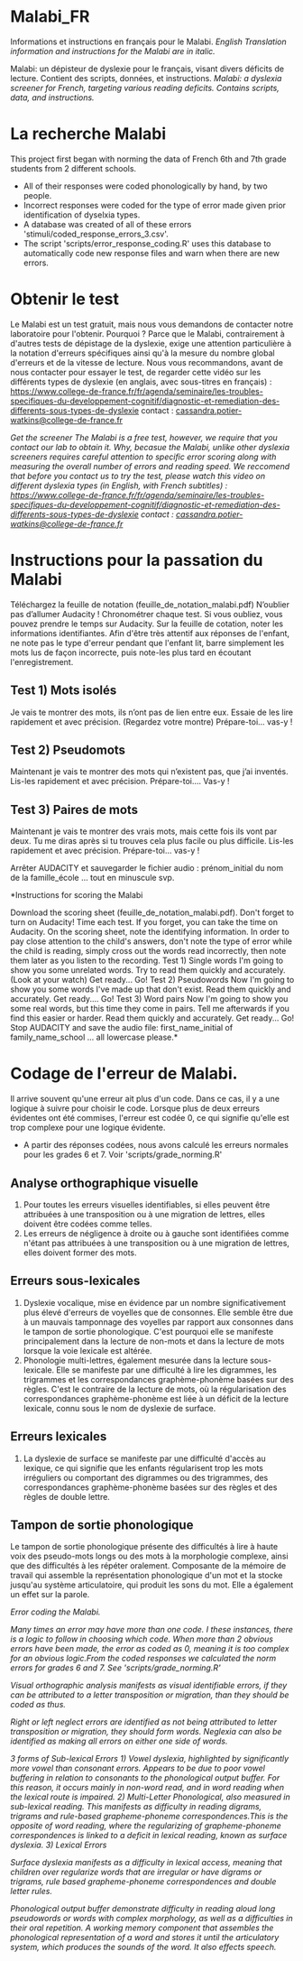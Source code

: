 # Malabi_FR
Informations et instructions en français pour le Malabi. 
*English Translation information and instructions for the Malabi are in italic.*

Malabi: un dépisteur de dyslexie pour le français, visant divers déficits de lecture. Contient des scripts, données, et instructions.
*Malabi: a dyslexia screener for French, targeting various reading deficits. Contains scripts, data, and instructions.*

# La recherche Malabi
This project first began with norming the data of French 6th and 7th grade students from 2 different schools.
- All of their responses were coded phonologically by hand, by two people. 
- Incorrect responses were coded for the type of error made given prior identification of dyselxia types.
- A database was created of all of these errors 'stimuli/coded_response_errors_3.csv'.
- The script 'scripts/error_response_coding.R' uses this database to automatically code new response files and warn when there are new errors.

# Obtenir le test
Le Malabi est un test gratuit, mais nous vous demandons de contacter notre laboratoire pour l'obtenir. Pourquoi ? Parce que le Malabi, contrairement à d'autres tests de dépistage de la dyslexie, exige une attention particulière à la notation d'erreurs spécifiques ainsi qu'à la mesure du nombre global d'erreurs et de la vitesse de lecture. Nous vous recommandons, avant de nous contacter pour essayer le test, de regarder cette vidéo sur les différents types de dyslexie (en anglais, avec sous-titres en français) : https://www.college-de-france.fr/fr/agenda/seminaire/les-troubles-specifiques-du-developpement-cognitif/diagnostic-et-remediation-des-differents-sous-types-de-dyslexie
contact : cassandra.potier-watkins@college-de-france.fr

*Get the screener*
*The Malabi is a free test, however, we require that you contact our lab to obtain it. Why, becasue the Malabi, unlike other dyslexia screeners requires careful attention to specific error scoring along with measuring the overall number of errors and reading speed. We reccomend that before you contact us to try the test, please watch this video on different dyslexia types (in English, with French subtitles) : https://www.college-de-france.fr/fr/agenda/seminaire/les-troubles-specifiques-du-developpement-cognitif/diagnostic-et-remediation-des-differents-sous-types-de-dyslexie
contact : cassandra.potier-watkins@college-de-france.fr*

# Instructions pour la passation du Malabi
Téléchargez la feuille de notation (feuille_de_notation_malabi.pdf)
N’oublier pas d’allumer Audacity ! Chronométrer chaque test. Si vous oubliez, vous pouvez prendre le temps sur Audacity. Sur la feuille de cotation, noter les informations identifiantes. Afin d'être très attentif aux réponses de l'enfant, ne note pas le type d'erreur pendant que l'enfant lit, barre simplement les mots lus de façon incorrecte, puis note-les plus tard en écoutant l'enregistrement.
## Test 1) Mots isolés 
Je vais te montrer des mots, ils n’ont pas de lien entre eux. Essaie de les lire rapidement et avec précision. (Regardez votre montre) Prépare-toi… vas-y !
## Test 2) Pseudomots
Maintenant je vais te montrer des mots qui n’existent pas, que j’ai inventés. Lis-les rapidement et avec précision. Prépare-toi…. Vas-y !
## Test 3) Paires de mots 
Maintenant je vais te montrer des vrais mots, mais cette fois ils vont par deux. Tu me diras après si tu trouves cela plus facile ou plus difficile. Lis-les rapidement et avec précision. Prépare-toi… vas-y !

Arrêter AUDACITY et sauvegarder le fichier audio : prénom_initial du nom de la famille_école … tout en minuscule svp.


*Instructions for scoring the Malabi

Download the scoring sheet (feuille_de_notation_malabi.pdf).
Don't forget to turn on Audacity! Time each test. If you forget, you can take the time on Audacity. On the scoring sheet, note the identifying information. In order to pay close attention to the child's answers, don't note the type of error while the child is reading, simply cross out the words read incorrectly, then note them later as you listen to the recording.
Test 1) Single words 
I'm going to show you some unrelated words. Try to read them quickly and accurately. (Look at your watch) Get ready... Go!
Test 2) Pseudowords
Now I'm going to show you some words I've made up that don't exist. Read them quickly and accurately. Get ready.... Go!
Test 3) Word pairs 
Now I'm going to show you some real words, but this time they come in pairs. Tell me afterwards if you find this easier or harder. Read them quickly and accurately. Get ready... Go!
Stop AUDACITY and save the audio file: first_name_initial of family_name_school ... all lowercase please.*

# Codage de l'erreur de Malabi.
Il arrive souvent qu'une erreur ait plus d'un code. Dans ce cas, il y a une logique à suivre pour choisir le code. Lorsque plus de deux erreurs évidentes ont été commises, l'erreur est codée 0, ce qui signifie qu'elle est trop complexe pour une logique évidente.
- A partir des réponses codées, nous avons calculé les erreurs normales pour les grades 6 et 7. Voir 'scripts/grade_norming.R'

## Analyse orthographique visuelle
1) Pour toutes les erreurs visuelles identifiables, si elles peuvent être attribuées à une transposition ou à une migration de lettres, elles doivent être codées comme telles.
2) Les erreurs de négligence à droite ou à gauche sont identifiées comme n'étant pas attribuées à une transposition ou à une migration de lettres, elles doivent former des mots.

## Erreurs sous-lexicales
1) Dyslexie vocalique, mise en évidence par un nombre significativement plus élevé d'erreurs de voyelles que de consonnes. Elle semble être due à un mauvais tamponnage des voyelles par rapport aux consonnes dans le tampon de sortie phonologique. C'est pourquoi elle se manifeste principalement dans la lecture de non-mots et dans la lecture de mots lorsque la voie lexicale est altérée.
2) Phonologie multi-lettres, également mesurée dans la lecture sous-lexicale. Elle se manifeste par une difficulté à lire les digrammes, les trigrammes et les correspondances graphème-phonème basées sur des règles. C'est le contraire de la lecture de mots, où la régularisation des correspondances graphème-phonème est liée à un déficit de la lecture lexicale, connu sous le nom de dyslexie de surface.

## Erreurs lexicales
1) La dyslexie de surface se manifeste par une difficulté d'accès au lexique, ce qui signifie que les enfants régularisent trop les mots irréguliers ou comportant des digrammes ou des trigrammes, des correspondances graphème-phonème basées sur des règles et des règles de double lettre.

## Tampon de sortie phonologique
Le tampon de sortie phonologique présente des difficultés à lire à haute voix des pseudo-mots longs ou des mots à la morphologie complexe, ainsi que des difficultés à les répéter oralement. Composante de la mémoire de travail qui assemble la représentation phonologique d'un mot et la stocke jusqu'au système articulatoire, qui produit les sons du mot. Elle a également un effet sur la parole.



*Error coding the Malabi.*

*Many times an error may have more than one code. I these instances, there is a logic to follow in choosing which code. When more than 2 obvious errors have been made, the error as coded as 0, meaning it is too complex for an obvious logic.From the coded responses we calculated the norm errors for grades 6 and 7. See 'scripts/grade_norming.R'*

*Visual orthographic analysis manifests as visual identifiable errors, if they can be attributed to a letter transposition or migration, than they should be coded as thus.*

*Right or left neglect errors are identified as not being attributed to letter transposition or migration, they should form words. Neglexia can also be identified as making all errors on either one side of words.*

*3 forms of Sub-lexical Errors*
*1) Vowel dyslexia, highlighted by significantly more vowel than consonant errors. Appears to be due to poor vowel buffering in relation to consonants to the phonological output buffer. For this reason, it occurs mainly in non-word read, and in word reading when the lexical route is impaired.*
*2) Multi-Letter Phonological, also measured in sub-lexical reading. This manifests as difficulty in reading digrams, trigrams and rule-based grapheme-phoneme correspondences.This is the opposite of word reading, where the regularizing of grapheme-phoneme correspondences is linked to a deficit in lexical reading, known as surface dyslexia.*
*3) Lexical Errors*

*Surface dyslexia manifests as a difficulty in lexical access, meaning that children over regularize words that are irregular or have digrams or trigrams, rule based grapheme-phoneme correspondences and double letter rules.*

*Phonological output buffer demonstrate difficulty in reading aloud long pseudowords or words with complex morphology, as well as a difficulties in their oral repetition. A working memory component that assembles the phonological representation of a word and stores it until the articulatory system, which produces the sounds of the word. It also effects speech.*
